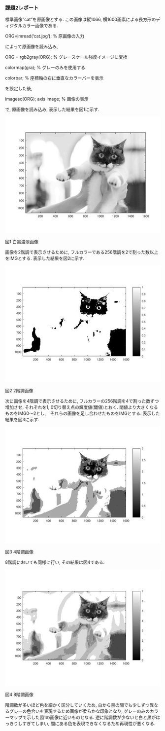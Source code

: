 ### 課題2レポート

標準画像”cat”を原画像とする. この画像は縦1066, 横1600画素による長方形のディジタルカラー画像である.

ORG=imread(‘cat.jpg’); % 原画像の入力

によって原画像を読み込み,

ORG = rgb2gray(ORG); % グレースケール強度イメージに変換

colormap(gra); % グレーのみを使用する

colorbar; % 座標軸の右に垂直なカラーバーを表示

を設定した後,

imagesc(ORG); axis image; %    画像の表示

で, 原画像を読み込み, 表示した結果を図1に示す.

![現画像](https://github.com/A3N1/lecture_image_processing-report/blob/master/image/2-1.jpg?raw=true)

図1 白黒濃淡画像

画像を2階調で表示させるために, フルカラーである256階調を2で割った数以上をIMGとする. 表示した結果を図2に示す.

![現画像](https://github.com/A3N1/lecture_image_processing-report/blob/master/image/2-2.jpg?raw=true)

図2 2階調画像

次に画像を4階調で表示させるために, フルカラーの256階調を4で割った数ずつ増加させ, それぞれを1, 0切り替え点の輝度値(閾値)とおく. 閾値より大きくなるものをIMG0～2とし,　それらの画像を足し合わせたものをIMGとする. 表示した結果を図3に示す.

![現画像](https://github.com/A3N1/lecture_image_processing-report/blob/master/image/2-3.jpg?raw=true)

図3 4階調画像

8階調においても同様に行い, その結果は図4である.

![現画像](https://github.com/A3N1/lecture_image_processing-report/blob/master/image/2-4.jpg?raw=true)

図4 8階調画像

階調数が多いほど色を細かく区分していくため, 白から黒の間でも少しずつ異なるグレーの色合いを表現するため画像が柔らかな印象となり, グレーのみのカラーマップで示した図1の画像に近いものとなる. 逆に階調数が少ないと白と黒がはっきりしすぎてしまい, 間にある色を表現できなくなるため再現性が悪くなる.
